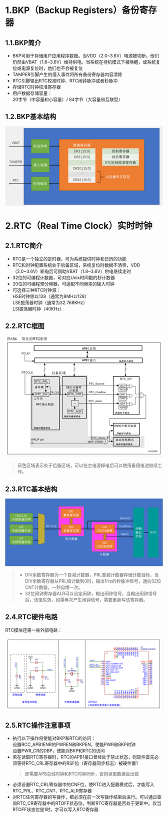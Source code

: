 # 1.BKP（Backup Registers）备份寄存器
## 1.1.BKP简介
- BKP可用于存储用户应用程序数据。当VDD（2.0~3.6V）电源被切断，他们仍然由VBAT（1.8~3.6V）维持供电。当系统在待机模式下被唤醒，或系统复位或电源复位时，他们也不会被复位
- TAMPER引脚产生的侵入事件将所有备份寄存器内容清除
- RTC引脚输出RTC校准时钟、RTC闹钟脉冲或者秒脉冲
- 存储RTC时钟校准寄存器
- 用户数据存储容量：  
    20字节（中容量和小容量）/ 84字节（大容量和互联型）

## 1.2.BKP基本结构
<div><img src = "./images/12.2-BKP基本结构.png"></div>

# 2.RTC（Real Time Clock）实时时钟
## 2.1.RTC简介
- RTC是一个独立的定时器，可为系统提供时钟和日历的功能
- RTC和时钟配置系统处于后备区域，系统复位时数据不清零，VDD（2.0~3.6V）断电后可借助VBAT（1.8~3.6V）供电继续走时
- 32位的可编程计数器，可对应Unix时间戳的秒计数器
- 20位的可编程预分频器，可适配不同频率的输入时钟
- 可选择三种RTC时钟源：  
	HSE时钟除以128（通常为8MHz/128）  
	LSE振荡器时钟（通常为32.768KHz）  
	LSI振荡器时钟（40KHz）  

## 2.2.RTC框图
<div><img src = "./images/12.2-RTC框图.png"></div>

>灰色区域表示处于后备区域，可以在主电源掉电后可以使用备用电池继续工作。

## 2.3.RTC基本结构
<div><img src = "./images/12.2-RTC基本结构.png"></div>

>- DIV余数寄存器为一个自减计数器，PRL重装计数器存储计数目标，当DIV余数寄存器从PRL值计数到0时，输出1Hz的秒脉冲信号，通向32位CNT计数器，一秒自增一次。  
>- 32位闹钟寄存器ALR可以设定闹钟，输出闹钟信号。当输出闹钟信号后，该值失效，如需再次产生闹钟信号，需要重新写该寄存器。  

## 2.4.RTC硬件电路
RTC模块还需一些外部电路：  
<div><img src = "./images/12.2-RTC硬件电路.png"></div>

## 2.5.RTC操作注意事项
- 执行以下操作将使能对BKP和RTC的访问：  
    设置RCC_APB1ENR的PWREN和BKPEN，使能PWR和BKP时钟  
    设置PWR_CR的DBP，使能对BKP和RTC的访问  
- 若在读取RTC寄存器时，RTC的APB1接口曾经处于禁止状态，则软件首先必须等待RTC_CRL寄存器中的RSF位（寄存器同步标志）被硬件置1
    >即需要APB总线时钟和RTC时钟同步，否则读取数据会出错  
- 必须设置RTC_CRL寄存器中的CNF位，使RTC进入配置模式后，才能写入RTC_PRL、RTC_CNT、RTC_ALR寄存器
- 对RTC任何寄存器的写操作，都必须在前一次写操作结束后进行。可以通过查询RTC_CR寄存器中的RTOFF状态位，判断RTC寄存器是否处于更新中。仅当RTOFF状态位是1时，才可以写入RTC寄存器
